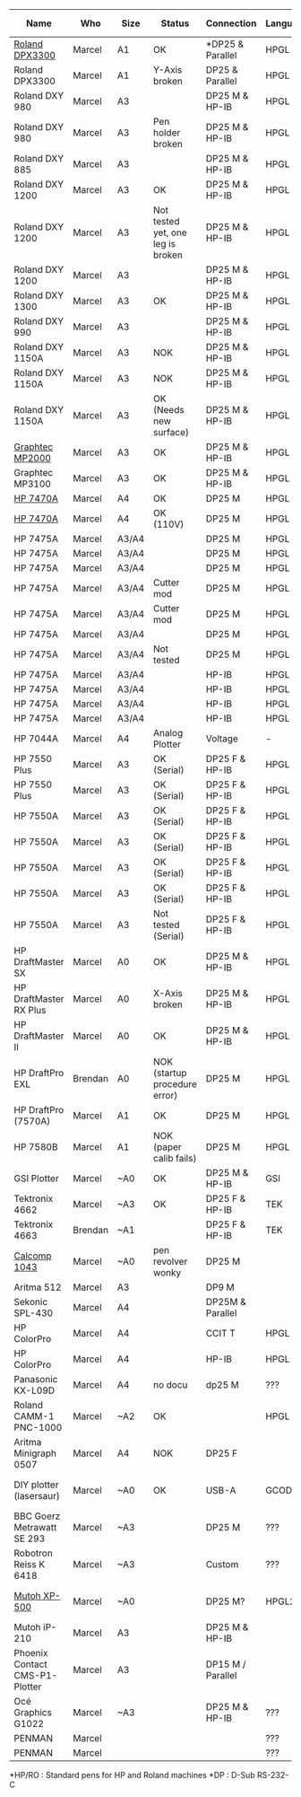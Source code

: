 | Name                            | Who     | Size  | Status                            | Connection        | Language | Pen connection       | Pen count |
|---------------------------------|---------|-------|-----------------------------------|-------------------|----------|----------------------|-----------|
| [Roland DPX3300](dpx3300.md)    | Marcel  | A1    | OK                                | *DP25 & Parallel  | HPGL     | *HP/RO               | 8         |
| Roland DPX3300                  | Marcel  | A1    | Y-Axis <br>broken                 | DP25 & Parallel   | HPGL     | HP/RO                | 8         |
| Roland DXY 980                  | Marcel  | A3    |                                   | DP25 M & HP-IB    | HPGL     | HP/RO                | 8         |
| Roland DXY 980                  | Marcel  | A3    | Pen holder broken                 | DP25 M & HP-IB    | HPGL     | HP/RO                | 8         |
| Roland DXY 885                  | Marcel  | A3    |                                   | DP25 M & HP-IB    | HPGL     | HP/RO                | 8         |
| Roland DXY 1200                 | Marcel  | A3    | OK                                | DP25 M & HP-IB    | HPGL     | HP/RO                | 8         |
| Roland DXY 1200                 | Marcel  | A3    | Not tested yet, one leg is broken | DP25 M & HP-IB    | HPGL     | HP/RO                | 8         |
| Roland DXY 1200                 | Marcel  | A3    |                                   | DP25 M & HP-IB    | HPGL     | HP/RO                | 8         |
| Roland DXY 1300                 | Marcel  | A3    | OK                                | DP25 M & HP-IB    | HPGL     | HP/RO                | 8         |
| Roland DXY 990                  | Marcel  | A3    |                                   | DP25 M & HP-IB    | HPGL     | HP/RO                | 8         |
| Roland DXY 1150A                | Marcel  | A3    | NOK                               | DP25 M & HP-IB    | HPGL     | HP/RO                | 8         |
| Roland DXY 1150A                | Marcel  | A3    | NOK                               | DP25 M & HP-IB    | HPGL     | HP/RO                | 8         |
| Roland DXY 1150A                | Marcel  | A3    | OK (Needs new surface)            | DP25 M & HP-IB    | HPGL     | HP/RO                | 8         |
| [Graphtec MP2000](graphtech.md) | Marcel  | A3    | OK                                | DP25 M & HP-IB    | HPGL     | Graphtec Pens        | 8         |
| Graphtec MP3100                 | Marcel  | A3    | OK                                | DP25 M & HP-IB    | HPGL     | Graphtec Pens        | 8         |
| [HP 7470A](hp7470a.md)          | Marcel  | A4    | OK                                | DP25 M            | HPGL     |                      | 2         |
| [HP 7470A](hp7470a.md)          | Marcel  | A4    | OK (110V)                         | DP25 M            | HPGL     |                      | 2         |
| HP 7475A                        | Marcel  | A3/A4 |                                   | DP25 M            | HPGL     | HP/RO                | 6         |
| HP 7475A                        | Marcel  | A3/A4 |                                   | DP25 M            | HPGL     | HP/RO                | 6         |
| HP 7475A                        | Marcel  | A3/A4 |                                   | DP25 M            | HPGL     | HP/RO                | 6         |
| HP 7475A                        | Marcel  | A3/A4 | Cutter mod                        | DP25 M            | HPGL     | HP/RO                | 6         |
| HP 7475A                        | Marcel  | A3/A4 | Cutter mod                        | DP25 M            | HPGL     | HP/RO                | 6         |
| HP 7475A                        | Marcel  | A3/A4 |                                   | DP25 M            | HPGL     | HP/RO                | 6         |
| HP 7475A                        | Marcel  | A3/A4 | Not tested                        | DP25 M            | HPGL     | HP/RO                | 6         |
| HP 7475A                        | Marcel  | A3/A4 |                                   | HP-IB             | HPGL     | HP/RO                | 6         |
| HP 7475A                        | Marcel  | A3/A4 |                                   | HP-IB             | HPGL     | HP/RO                | 6         |
| HP 7475A                        | Marcel  | A3/A4 |                                   | HP-IB             | HPGL     | HP/RO                | 6         |
| HP 7475A                        | Marcel  | A3/A4 |                                   | HP-IB             | HPGL     | HP/RO                | 6         |
| HP 7044A                        | Marcel  | A4    | Analog Plotter                    | Voltage           | -        | Unique pen           | 1         |
| HP 7550 Plus                    | Marcel  | A3    | OK (Serial)                       | DP25 F & HP-IB    | HPGL     | HP/RO                | 8         |
| HP 7550 Plus                    | Marcel  | A3    | OK (Serial)                       | DP25 F & HP-IB    | HPGL     | HP/RO                | 8         |
| HP 7550A                        | Marcel  | A3    | OK (Serial)                       | DP25 F & HP-IB    | HPGL     | HP/RO                | 8         |
| HP 7550A                        | Marcel  | A3    | OK (Serial)                       | DP25 F & HP-IB    | HPGL     | HP/RO                | 8         |
| HP 7550A                        | Marcel  | A3    | OK (Serial)                       | DP25 F & HP-IB    | HPGL     | HP/RO                | 8         |
| HP 7550A                        | Marcel  | A3    | OK (Serial)                       | DP25 F & HP-IB    | HPGL     | HP/RO                | 8         |
| HP 7550A                        | Marcel  | A3    | Not tested (Serial)               | DP25 F & HP-IB    | HPGL     | HP/RO                | 8         |
| HP DraftMaster SX               | Marcel  | A0    | OK                                | DP25 M & HP-IB    | HPGL     |                      | 8         |
| HP DraftMaster RX Plus          | Marcel  | A0    | X-Axis <br>broken                 | DP25 M & HP-IB    | HPGL     |                      | 8         |
| HP DraftMaster II               | Marcel  | A0    | OK                                | DP25 M & HP-IB    | HPGL     |                      | 8         |
| HP DraftPro EXL                 | Brendan | A0    | NOK (startup procedure error)     | DP25 M            | HPGL     | HP/RO                | 8         |
| HP DraftPro (7570A)             | Marcel  | A1    | OK                                | DP25 M            | HPGL     | HP/RO                | 8         |
| HP 7580B                        | Marcel  | A1    | NOK (paper calib fails)           | DP25 M            | HPGL     | HP/RO                | 8         |
| GSI Plotter                     | Marcel  | ~A0   | OK                                | DP25 M & HP-IB    | GSI      | GSI Adapter          | 1         |
| Tektronix 4662                  | Marcel  | ~A3   | OK                                | DP25 F & HP-IB    | TEK      | Rotring Isograph     | 1         |
| Tektronix 4663                  | Brendan | ~A1   |                                   | DP25 F & HP-IB    | TEK      | Rotring Isograph     | 2         |
| [Calcomp 1043](calcomp1043.md)  | Marcel  | ~A0   | pen revolver wonky                | DP25 M            |          | Calcomp pens         | 8         |
| Aritma 512                      | Marcel  | A3    |                                   | DP9 M             |          | HP/RO                | 8         |
| Sekonic SPL-430                 | Marcel  | A4    |                                   | DP25M & Parallel  |          |                      |           |
| HP ColorPro                     | Marcel  | A4    |                                   | CCIT T            | HPGL     |                      | 6         |
| HP ColorPro                     | Marcel  | A4    |                                   | HP-IB             | HPGL     |                      | 6         |
| Panasonic KX-L09D               | Marcel  | A4    | no docu                           | dp25 M            | ???      |                      |           |
| Roland CAMM-1 PNC-1000          | Marcel  | ~A2   | OK                                |                   | HPGL     | HP/RO                | 1         |
| Aritma Minigraph 0507           | Marcel  | A4    | NOK                               | DP25 F            |          |                      | 1         |
| DIY plotter (lasersaur)         | Marcel  | ~A0   | OK                                | USB-A             | GCODE    | max diameter 23mm    | 1         |
| BBC Goerz Metrawatt SE 293      | Marcel  | ~A3   |                                   | DP25 M            | ???      |                      | 8         |
| Robotron Reiss K 6418           | Marcel  | ~A3   |                                   | Custom            | ???      |                      | 1         |
| [Mutoh XP-500](mutoh_xp500.md)  | Marcel  | ~A0   |                                   | DP25 M?           | HPGL2    | HP/RO + Mutoh Pencil | 8         |
| Mutoh iP-210                    | Marcel  | A3    |                                   | DP25 M & HP-IB    |          | Mutoh Pens           | 8         |
| Phoenix Contact CMS-P1-Plotter  | Marcel  | A3    |                                   | DP15 M / Parallel |          |                      | 4         |
| Océ Graphics G1022              | Marcel  | ~A3   |                                   | DP25 M & HP-IB    | ???      | HP/RO                | 6         |
| PENMAN                          | Marcel  |       |                                   |                   | ???      | HP/RO                | 3         |
| PENMAN                          | Marcel  |       |                                   |                   | ???      | HP/RO                | 3         |

*HP/RO  : Standard pens for HP and Roland machines
*DP     : D-Sub RS-232-C